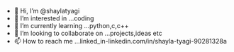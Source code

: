 - 👋 Hi, I’m @shaylatyagi
- 👀 I’m interested in ...coding
- 🌱 I’m currently learning ...python,c,c++
- 💞️ I’m looking to collaborate on ...projects,ideas etc
- 📫 How to reach me ...linked_in-linkedin.com/in/shayla-tyagi-90281328a

<!---
shaylatyagi/shaylatyagi is a ✨ special ✨ repository because its `README.md` (this file) appears on your GitHub profile.
You can click the Preview link to take a look at your changes.
--->
